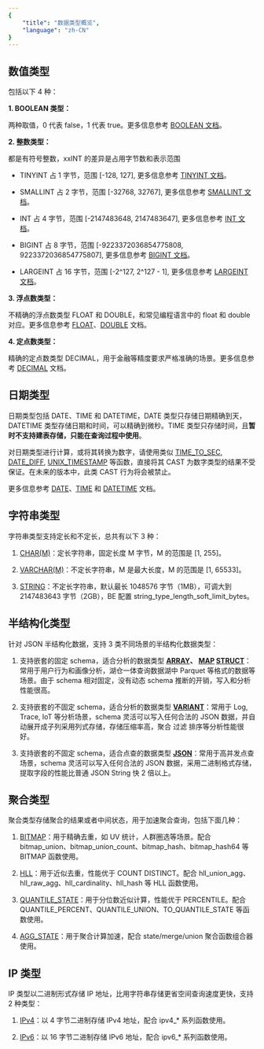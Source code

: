 ```yaml
---
{
    "title": "数据类型概览",
    "language": "zh-CN"
}
---
```


<!--
Licensed to the Apache Software Foundation (ASF) under one
or more contributor license agreements.  See the NOTICE file
distributed with this work for additional information
regarding copyright ownership.  The ASF licenses this file
to you under the Apache License, Version 2.0 (the
"License"); you may not use this file except in compliance
with the License.  You may obtain a copy of the License at

  http://www.apache.org/licenses/LICENSE-2.0

Unless required by applicable law or agreed to in writing,
software distributed under the License is distributed on an
"AS IS" BASIS, WITHOUT WARRANTIES OR CONDITIONS OF ANY
KIND, either express or implied.  See the License for the
specific language governing permissions and limitations
under the License.
-->


## 数值类型

包括以下 4 种：

**1. BOOLEAN 类型：** 

两种取值，0 代表 false，1 代表 true。更多信息参考 [BOOLEAN 文档](../../basic-element/sql-data-types/numeric/BOOLEAN.md)。

**2. 整数类型：** 

都是有符号整数，xxINT 的差异是占用字节数和表示范围

- TINYINT 占 1 字节，范围 [-128, 127], 更多信息参考 [TINYINT 文档](../../basic-element/sql-data-types/numeric/TINYINT.md)。

- SMALLINT 占 2 字节，范围 [-32768, 32767], 更多信息参考 [SMALLINT 文档](../../basic-element/sql-data-types/numeric/SMALLINT.md)。

- INT 占 4 字节，范围 [-2147483648, 2147483647], 更多信息参考 [INT 文档](../../basic-element/sql-data-types/numeric/INT.md)。

- BIGINT 占 8 字节，范围 [-9223372036854775808, 9223372036854775807], 更多信息参考 [BIGINT 文档](../../basic-element/sql-data-types/numeric/BIGINT.md)。

- LARGEINT 占 16 字节，范围 [-2^127, 2^127 - 1], 更多信息参考 [LARGEINT 文档](../../basic-element/sql-data-types/numeric/LARGEINT.md)。

**3. 浮点数类型：** 

不精确的浮点数类型 FLOAT 和 DOUBLE，和常见编程语言中的 float 和 double 对应。更多信息参考 [FLOAT](../../basic-element/sql-data-types/numeric/FLOAT.md)、[DOUBLE](../../basic-element/sql-data-types/numeric/DOUBLE.md) 文档。

**4. 定点数类型：** 

精确的定点数类型 DECIMAL，用于金融等精度要求严格准确的场景。更多信息参考 [DECIMAL](../../basic-element/sql-data-types/numeric/DECIMAL.md) 文档。


## 日期类型

日期类型包括 DATE、TIME 和 DATETIME，DATE 类型只存储日期精确到天，DATETIME 类型存储日期和时间，可以精确到微秒。TIME 类型只存储时间，且**暂时不支持建表存储，只能在查询过程中使用**。

对日期类型进行计算，或将其转换为数字，请使用类似 [TIME_TO_SEC](../../sql-functions/scalar-functions/date-time-functions/time-to-sec), [DATE_DIFF](../../sql-functions/scalar-functions/date-time-functions/datediff), [UNIX_TIMESTAMP](../../sql-functions/scalar-functions/date-time-functions/unix-timestamp) 等函数，直接将其 CAST 为数字类型的结果不受保证。在未来的版本中，此类 CAST 行为将会被禁止。

更多信息参考 [DATE](../../basic-element/sql-data-types/date-time/DATE)、[TIME](../../basic-element/sql-data-types/date-time/TIME) 和 [DATETIME](../../basic-element/sql-data-types/date-time/DATETIME) 文档。


## 字符串类型

字符串类型支持定长和不定长，总共有以下 3 种：

1. [CHAR(M)](./string-type/CHAR)：定长字符串，固定长度 M 字节，M 的范围是 [1, 255]。

2. [VARCHAR(M)](./string-type/VARCHAR)：不定长字符串，M 是最大长度，M 的范围是 [1, 65533]。

3. [STRING](./string-type/STRING)：不定长字符串，默认最长 1048576 字节（1MB），可调大到 2147483643 字节（2GB），BE 配置 string_type_length_soft_limit_bytes。

## 半结构化类型

针对 JSON 半结构化数据，支持 3 类不同场景的半结构化数据类型：

1. 支持嵌套的固定 schema，适合分析的数据类型 **[ARRAY](../../basic-element/sql-data-types/semi-structured/ARRAY.md)、 [MAP](../../basic-element/sql-data-types/semi-structured/MAP.md) [STRUCT](../../basic-element/sql-data-types/semi-structured/STRUCT.md)**：常用于用户行为和画像分析，湖仓一体查询数据湖中 Parquet 等格式的数据等场景。由于 schema 相对固定，没有动态 schema 推断的开销，写入和分析性能很高。

2. 支持嵌套的不固定 schema，适合分析的数据类型 **[VARIANT](../../basic-element/sql-data-types/semi-structured/VARIANT.md)**：常用于 Log, Trace, IoT 等分析场景，schema 灵活可以写入任何合法的 JSON 数据，并自动展开成子列采用列式存储，存储压缩率高，聚合 过滤 排序等分析性能很好。

3. 支持嵌套的不固定 schema，适合点查的数据类型 **[JSON](../../basic-element/sql-data-types/semi-structured/JSON.md)**：常用于高并发点查场景，schema 灵活可以写入任何合法的 JSON 数据，采用二进制格式存储，提取字段的性能比普通 JSON String 快 2 倍以上。

## 聚合类型

聚合类型存储聚合的结果或者中间状态，用于加速聚合查询，包括下面几种：

1. [BITMAP](../../basic-element/sql-data-types/aggregate/BITMAP.md)：用于精确去重，如 UV 统计，人群圈选等场景。配合 bitmap_union、bitmap_union_count、bitmap_hash、bitmap_hash64 等 BITMAP 函数使用。

2. [HLL](../../basic-element/sql-data-types/aggregate/HLL.md)：用于近似去重，性能优于 COUNT DISTINCT。配合  hll_union_agg、hll_raw_agg、hll_cardinality、hll_hash 等 HLL 函数使用。

3. [QUANTILE_STATE](../../basic-element/sql-data-types/aggregate/QUANTILE-STATE.md)：用于分位数近似计算，性能优于 PERCENTILE。配合 QUANTILE_PERCENT、QUANTILE_UNION、TO_QUANTILE_STATE 等函数使用。

4. [AGG_STATE](../../basic-element/sql-data-types/aggregate/AGG-STATE.md)：用于聚合计算加速，配合 state/merge/union 聚合函数组合器使用。


## IP 类型

IP 类型以二进制形式存储 IP 地址，比用字符串存储更省空间查询速度更快，支持 2 种类型：

1. [IPv4](../../basic-element/sql-data-types/ip/IPV4.md)：以 4 字节二进制存储 IPv4 地址，配合 ipv4_* 系列函数使用。

2. [IPv6](../../basic-element/sql-data-types/ip/IPV6.md)：以 16 字节二进制存储 IPv6 地址，配合 ipv6_* 系列函数使用。
